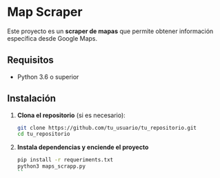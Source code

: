 # Map Scraper

Este proyecto es un **scraper de mapas** que permite obtener información específica desde Google Maps.

## Requisitos

- Python 3.6 o superior

## Instalación

1. **Clona el repositorio** (si es necesario):

   ```bash
   git clone https://github.com/tu_usuario/tu_repositorio.git
   cd tu_repositorio

   ```
2. **Instala dependencias y enciende el proyecto**
    ```bash
    pip install -r requeriments.txt
    python3 maps_scrapp.py
    ``
